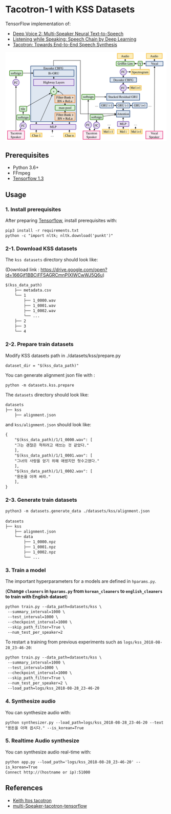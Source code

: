 # Tacotron-1 with KSS Datasets

TensorFlow implementation of:

- [Deep Voice 2: Multi-Speaker Neural Text-to-Speech](https://arxiv.org/abs/1705.08947)
- [Listening while Speaking: Speech Chain by Deep Learning](https://arxiv.org/abs/1707.04879)
- [Tacotron: Towards End-to-End Speech Synthesis](https://arxiv.org/abs/1703.10135)

![model](./assets/model.png)


## Prerequisites

- Python 3.6+
- FFmpeg
- [Tensorflow 1.3](https://www.tensorflow.org/install/)

## Usage

### 1. Install prerequisites

After preparing [Tensorflow](https://www.tensorflow.org/install/), install prerequisites with:

    pip3 install -r requirements.txt
    python -c "import nltk; nltk.download('punkt')"

### 2-1. Download KSS datasets

The `kss datasets` directory should look like:

(Download link : https://drive.google.com/open?id=166Gjf1BBCjFFSAGRCmnPIXIWCwWJ5Q6u)

    $(kss_data_path)
        ├── metadata.csv
        └── 1
            ├── 1_0000.wav
            ├── 1_0001.wav
            ├── 1_0002.wav
            └── ...
        ├── 2
        ├── 3
        └── 4
	
### 2-2. Prepare train datasets

Modify KSS datasets path in ./datasets/kss/prepare.py

    dataset_dir = "$(kss_data_path)"

You can generate alignment json file with :

    python -m datasets.kss.prepare 

The `datasets` directory should look like:

    datasets
    ├── kss
        ├── alignment.json

and `kss/alignment.json` should look like:

    {
	    "$(kss_data_path)/1/1_0000.wav": [
		"그는 괜찮은 척하려고 애쓰는 것 같았다."
	    ],
	    "$(kss_data_path)/1/1_0001.wav": [
		"그녀의 사랑을 얻기 위해 애썼지만 헛수고였다."
	    ],
	    "$(kss_data_path)/1/1_0002.wav": [
		"용돈을 아껴 써라."
	    ],
    }
    
    
### 2-3. Generate train datasets

    python3 -m datasets.generate_data ./datasets/kss/alignment.json

    datasets
    ├── kss
        ├── alignment.json
        └── data
            ├── 1_0000.npz
            ├── 1_0001.npz
            ├── 1_0002.npz
            └── ...


### 3. Train a model

The important hyperparameters for a models are defined in `hparams.py`.

(**Change `cleaners` in `hparams.py` from `korean_cleaners` to `english_cleaners` to train with English dataset**)

    python train.py --data_path=datasets/kss \
	 --summary_interval=1000 \
	 --test_interval=1000 \
	 --checkpoint_interval=1000 \
	 --skip_path_filter=True \
	 --num_test_per_speaker=2

To restart a training from previous experiments such as `logs/kss_2018-08-28_23-46-20`:

    python train.py --data_path=datasets/kss \
	 --summary_interval=1000 \
	 --test_interval=1000 \
	 --checkpoint_interval=1000 \
	 --skip_path_filter=True \
	 --num_test_per_speaker=2 \
	 --load_path=logs/kss_2018-08-28_23-46-20
 

### 4. Synthesize audio

You can synthesize audio with:

    python synthesizer.py --load_path=logs/kss_2018-08-28_23-46-20 --text "용돈을 아껴 씁시다." --is_korean=True
	
	
### 5. Realtime Audio synthesize

You can synthesize audio real-time with:

    python app.py --load_path='logs/kss_2018-08-28_23-46-20' --is_korean=True	
    Connect http://(hostname or ip):51000

## References

- [Keith Itos tacotron](https://github.com/keithito/tacotron)
- [multi-Speaker-tacotron-tensorflow](https://github.com/carpedm20/multi-Speaker-tacotron-tensorflow)
